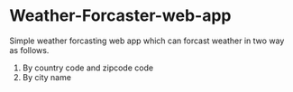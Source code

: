 # Weather-Forcaster-web-app
Simple weather forcasting web app which can forcast weather in two way as follows.
1. By country code and zipcode code  
2. By city name
